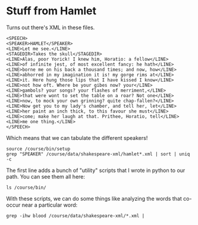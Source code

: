 # Stuff from Hamlet

Turns out there's XML in these files.

    <SPEECH>
    <SPEAKER>HAMLET</SPEAKER>
    <LINE>Let me see.</LINE>
    <STAGEDIR>Takes the skull</STAGEDIR>
    <LINE>Alas, poor Yorick! I knew him, Horatio: a fellow</LINE>
    <LINE>of infinite jest, of most excellent fancy: he hath</LINE>
    <LINE>borne me on his back a thousand times; and now, how</LINE>
    <LINE>abhorred in my imagination it is! my gorge rims at</LINE>
    <LINE>it. Here hung those lips that I have kissed I know</LINE>
    <LINE>not how oft. Where be your gibes now? your</LINE>
    <LINE>gambols? your songs? your flashes of merriment,</LINE>
    <LINE>that were wont to set the table on a roar? Not one</LINE>
    <LINE>now, to mock your own grinning? quite chap-fallen?</LINE>
    <LINE>Now get you to my lady's chamber, and tell her, let</LINE>
    <LINE>her paint an inch thick, to this favour she must</LINE>
    <LINE>come; make her laugh at that. Prithee, Horatio, tell</LINE>
    <LINE>me one thing.</LINE>
    </SPEECH>

Which means that we can tabulate the different speakers!

    source /course/bin/setup
    grep "SPEAKER" /course/data/shakespeare-xml/hamlet*.xml | sort | uniq -c

The first line adds a bunch of "utility" scripts that I wrote in python to our path. You can see them all here:

    ls /course/bin/

With these scripts, we can do some things like analyzing the words that co-occur near a particular word:

    grep -ihw blood /course/data/shakespeare-xml/*.xml | 
